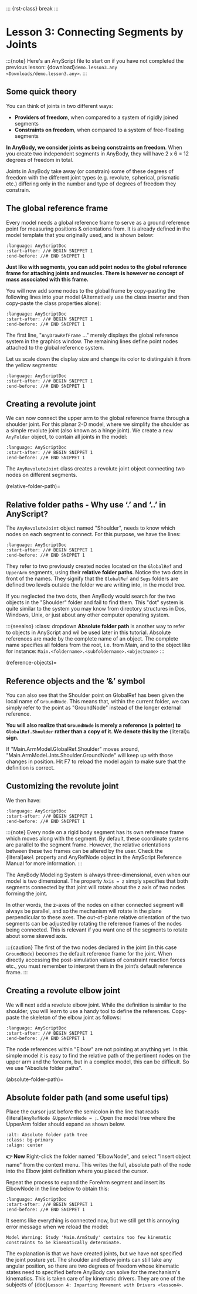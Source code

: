 ::: {rst-class} break
:::

# Lesson 3: Connecting Segments by Joints

:::{note}
Here's an AnyScript file to start on if you have not completed the
previous lesson: {download}`demo.lesson3.any <Downloads/demo.lesson3.any>`.
:::

## Some quick theory

You can think of joints in two different ways:

- **Providers of freedom**, when compared to a system of rigidly joined segments
- **Constraints on freedom**, when compared to a system of free-floating segments

**In AnyBody, we consider joints as being constraints on freedom**. When you create
two independent segments in AnyBody, they will have 2 x 6 = 12 degrees of freedom
in total.


Joints in AnyBody take away (or constrain) some of these degrees of freedom with
the different joint types (e.g. revolute, spherical, prismatic etc.) differing
only in the number and type of degrees of freedom they constrain.

## The global reference frame

Every model needs a global reference frame to serve as a ground reference point
for measuring positions & orientations from. It is already defined in the model
template that you originally used, and is shown below:

```{literalinclude} Snippets/lesson3/snip.NewModel.main-1.any
:language: AnyScriptDoc
:start-after: //# BEGIN SNIPPET 1
:end-before: //# END SNIPPET 1
```

**Just like with segments, you can add point nodes to the global reference frame
for attaching joints and muscles. There is however no concept of mass associated
with this frame.**

You will now add some nodes to the global frame by copy-pasting the following
lines into your model (Alternatively use the class inserter and then copy-paste
the class properties alone):

```{literalinclude} Snippets/lesson3/snip.NewModel.main-2.any
:language: AnyScriptDoc
:start-after: //# BEGIN SNIPPET 1
:end-before: //# END SNIPPET 1
```

The first line, "`AnyDrawRefFrame` ..." merely displays the global reference
system in the graphics window. The remaining lines define point nodes attached
to the global reference system.

Let us scale down the display
size and change its color to distinguish it from the yellow segments:

```{literalinclude} Snippets/lesson3/snip.NewModel.main-3.any
:language: AnyScriptDoc
:start-after: //# BEGIN SNIPPET 1
:end-before: //# END SNIPPET 1
```

## Creating a revolute joint

We can now connect the upper arm to the global reference frame through a
shoulder joint. For this planar 2-D model, where we simplify the shoulder as a
simple revolute joint (also known as a hinge joint). We create a new `AnyFolder`
object, to contain all joints in the model:

```{literalinclude} Snippets/lesson3/snip.NewModel.main-4.any
:language: AnyScriptDoc
:start-after: //# BEGIN SNIPPET 1
:end-before: //# END SNIPPET 1
```

The `AnyRevoluteJoint` class creates a revolute joint object connecting two
nodes on different segments.

(relative-folder-path)=

## Relative folder paths - Why use ‘.’ and ‘..’ in AnyScript?

The `AnyRevoluteJoint` object named "Shoulder", needs to know which nodes on
each segment to connect. For this purpose, we have the lines:

```{literalinclude} Snippets/lesson3/snip.NewModel.main-5.any
:language: AnyScriptDoc
:start-after: //# BEGIN SNIPPET 1
:end-before: //# END SNIPPET 1
```

They refer to two previously created nodes located on the `GlobalRef` and
`UpperArm` segments, using their **relative folder paths**. Notice the two dots
in front of the names. They signify that the `GlobalRef` and `Segs` folders are
defined two levels outside the folder we are writing into, in the model tree.

If you neglected the two dots, then AnyBody would search for the two objects in
the "Shoulder" folder and fail to find them. This "dot" system is quite similar
to the system you may know from directory structures in Dos, Windows, Unix, or
just about any other computer operating system.

:::{seealso} 
:class: dropdown 
**Absolute folder path** is another way to refer
to objects in AnyScript and wil be used later in this tutorial. Absolute
references are made by the complete name of an object. The complete name
specifies all folders from the root, i.e. from Main, and to the object like for
instance: `Main.<foldername>.<subfoldername>.<objectname>` 
:::

(reference-objects)=

## Reference objects and the ‘&’ symbol

You can also see that the Shoulder point on GlobalRef has been given the local
name of `GroundNode`. This means that, within the current folder, we can simply
refer to the point as "GroundNode" instead of the longer external reference.

**You will also realize that `GroundNode` is merely a reference (a pointer) to `GlobalRef.Shoulder`
rather than a copy of it. We denote this by the** {literal}`&` **sign.**

If "Main.ArmModel.GlobalRef.Shoulder" moves around,
"Main.ArmModel.Jnts.Shoulder.GroundNode" will keep up with those changes in
position. Hit F7 to reload the model again to make sure that the definition is
correct.

## Customizing the revolute joint

We then have:

```{literalinclude} Snippets/lesson3/snip.NewModel.main-6.any
:language: AnyScriptDoc
:start-after: //# BEGIN SNIPPET 1
:end-before: //# END SNIPPET 1
```

:::{note} 
Every node on a rigid body segment has its own reference frame which
moves along with the segment. By default, these coordinate systems are parallel
to the segment frame. However, the relative orientations between these two
frames can be altered by the user. Check the {literal}`ARel` property and
AnyRefNode object in the AnyScript Reference Manual for more information. 
:::

The AnyBody Modeling System is always three-dimensional, even when our model is
two dimensional. The property `Axis = z` simply specifies that both segments
connected by that joint will rotate about the z axis of two nodes forming the
joint.

In other words, the z-axes of the nodes on either connected segment will always
be parallel, and so the mechanism will rotate in the plane perpendicular to
these axes. The out-of-plane relative orientation of the two segments can be
adjusted by rotating the reference frames of the nodes being connected. This is
relevant if you want one of the segments to rotate about some skewed axis.

:::{caution} 
The first of the two nodes declared in the joint (in this case
`GroundNode`) becomes the default reference frame for the joint. When directly
accessing the post-simulation values of constraint reaction forces etc., you
must remember to interpret them in the joint’s default reference frame. 
:::

## Creating a revolute elbow joint

We will next add a revolute elbow joint. While the definition is similar to the
shoulder, you will learn to use a handy tool to define the references.
Copy-paste the skeleton of the elbow joint as follows:

```{literalinclude} Snippets/lesson3/snip.NewModel.main-7.any
:language: AnyScriptDoc
:start-after: //# BEGIN SNIPPET 1
:end-before: //# END SNIPPET 1
```

The node references within "Elbow" are not pointing at anything yet. In this
simple model it is easy to find the relative path of the pertinent nodes on the
upper arm and the forearm, but in a complex model, this can be difficult. So we
use "Absolute folder paths".

(absolute-folder-path)=

## Absolute folder path (and some useful tips)

Place the cursor just before the semicolon in the line that reads
{literal}`AnyRefNode &UpperArmNode = ;`. Open the model tree where the UpperArm
folder should expand as shown below.

```{image} _static/lesson3/image1.png
:alt: Absolute folder path tree
:class: bg-primary
:align: center
```

**👉 Now** Right-click the folder named "ElbowNode", and select "Insert object
name" from the context menu. This writes the full, absolute path of the node
into the Elbow joint definition where you placed the cursor.

Repeat the process to expand the ForeArm segment and insert its ElbowNode in the
line below to obtain this:

```{literalinclude} Snippets/lesson3/snip.NewModel.main-8.any
:language: AnyScriptDoc
:start-after: //# BEGIN SNIPPET 1
:end-before: //# END SNIPPET 1
```

It seems like everything is connected now, but we still get this annoying error
message when we reload the model:

```none
Model Warning: Study 'Main.ArmStudy' contains too few kinematic
constraints to be kinematically determinate.
```

The explanation is that we have created joints, but we have not
specified the joint posture yet. The shoulder and elbow joints can still take any
angular position, so there are two degrees of freedom whose kinematic
states need to specified before AnyBody can solve for the mechanism's
kinematics. This is taken care of by kinematic drivers.
They are one of the subjects of {doc}`Lesson 4: Imparting Movement with Drivers <lesson4>`.
